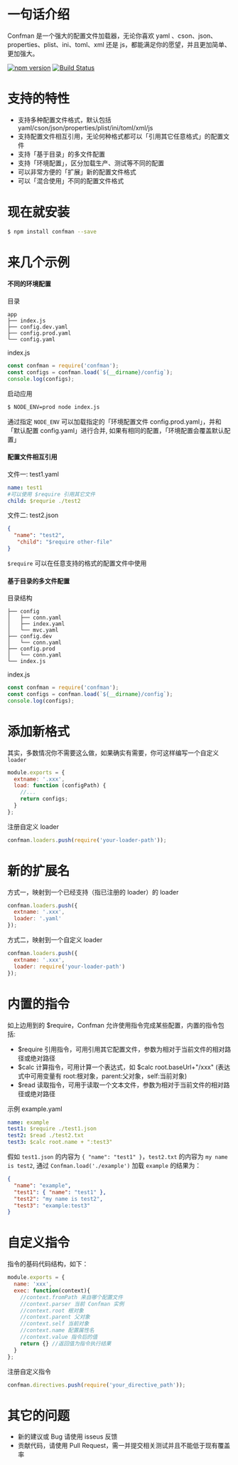 # 一句话介绍
Confman 是一个强大的配置文件加载器，无论你喜欢 yaml 、cson、json、properties、plist、ini、toml、xml 还是 js，都能满足你的愿望，并且更加简单、更加强大。

[![npm version](https://badge.fury.io/js/confman.svg)](http://badge.fury.io/js/confman)
[![Build Status](https://travis-ci.org/Houfeng/confman.svg?branch=master)](https://travis-ci.org/Houfeng/confman) 

# 支持的特性
- 支持多种配置文件格式，默认包括 yaml/cson/json/properties/plist/ini/toml/xml/js 
- 支持配置文件相互引用，无论何种格式都可以「引用其它任意格式」的配置文件
- 支持「基于目录」的多文件配置
- 支持「环境配置」，区分加载生产、测试等不同的配置
- 可以非常方便的「扩展」新的配置文件格式
- 可以「混合使用」不同的配置文件格式

# 现在就安装
```sh
$ npm install confman --save
```

# 来几个示例

#### 不同的环境配置
目录
```
app
├── index.js
├── config.dev.yaml
├── config.prod.yaml
└── config.yaml
```

index.js
```js
const confman = require('confman');
const configs = confman.load(`${__dirname}/config`);
console.log(configs);
```

启动应用
```sh
$ NODE_ENV=prod node index.js 
```

通过指定 ```NODE_ENV``` 可以加载指定的「环境配置文件 config.prod.yaml」，并和「默认配置 config.yaml」进行合并,
如果有相同的配置，「环境配置会覆盖默认配置」

#### 配置文件相互引用
文件一: test1.yaml
```yaml
name: test1
#可以使用 $require 引用其它文件
child: $requrie ./test2
```
文件二: test2.json
```json
{
  "name": "test2",
   "child": "$require other-file"
}
```
```$require``` 可以在任意支持的格式的配置文件中使用

#### 基于目录的多文件配置
目录结构
```
├── config
│   ├── conn.yaml
│   ├── index.yaml
│   └── mvc.yaml
├── config.dev
│   └── conn.yaml
├── config.prod
│   └── conn.yaml
└── index.js
```

index.js
```js
const confman = require('confman');
const configs = confman.load(`${__dirname}/config`);
console.log(configs);
```

# 添加新格式
其实，多数情况你不需要这么做，如果确实有需要，你可这样编写一个自定义 ```loader```

```js
module.exports = {
  extname: '.xxx',
  load: function (configPath) {
    //...
    return configs;
  }
};
```

注册自定义 loader
```js
confman.loaders.push(require('your-loader-path'));
```

# 新的扩展名

方式一，映射到一个已经支持（指已注册的 loader）的 loader
```js
confman.loaders.push({
  extname: '.xxx',
  loader: '.yaml'
});
```

方式二，映射到一个自定义 loader 
```js
confman.loaders.push({
  extname: '.xxx',
  loader: require('your-loader-path')
});
```

# 内置的指令

如上边用到的 $require，Confman 允许使用指令完成某些配置，内置的指令包括:

- $require 引用指令，可用引用其它配置文件，参数为相对于当前文件的相对路径或绝对路径
- $calc 计算指令，可用计算一个表达式，如 $calc root.baseUrl+"/xxx" (表达式中可用变量有 root:根对象，parent:父对象，self:当前对象)
- $read 读取指令，可用于读取一个文本文件，参数为相对于当前文件的相对路径或绝对路径

示例 example.yaml
```yaml
name: example
test1: $require ./test1.json
test2: $read ./test2.txt
test3: $calc root.name + ":test3"
```

假如 ```test1.json``` 的内容为 ```{ "name": "test1" }```，```test2.txt``` 的内容为 ```my name is test2```,
通过 ```Confman.load('./example')``` 加载 ```example``` 的结果为：

```json
{
  "name": "example",
  "test1": { "name": "test1" },
  "test2": "my name is test2",
  "test3": "example:test3"
}
```

# 自定义指令

指令的基码代码结构，如下：

```js
module.exports = {
  name: 'xxx',
  exec: function(context){
    //context.fromPath 来自哪个配置文件
    //context.parser 当前 Confman 实例
    //context.root 根对象
    //context.parent 父对象
    //context.self 当前对象
    //context.name 配置属性名
    //context.value 指令后的值
    return {} //返回值为指令执行结果
  }
};
```

注册自定义指令
```js
confman.directives.push(require('your_directive_path'));
```

# 其它的问题
- 新的建议或 Bug 请使用 isseus 反馈
- 贡献代码，请使用 Pull Request，需一并提交相关测试并且不能低于现有覆盖率
